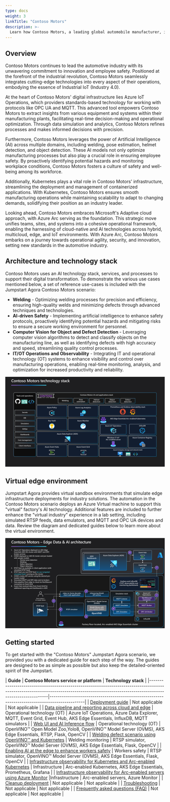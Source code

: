 ```yaml
---
type: docs
weight: 3
linkTitle: "Contoso Motors"
description: >-
  Learn how Contoso Motors, a leading global automobile manufacturer, implements an AI-enhanced cloud-to-edge strategy with Azure Arc, IoT services, AKS hybrid, artificial intelligence, software distribution and data pipelines.
---
```


## Overview

Contoso Motors continues to lead the automotive industry with its unwavering commitment to innovation and employee safety. Positioned at the forefront of the industrial revolution, Contoso Motors seamlessly integrates cutting-edge technologies into every aspect of their operations, embodying the essence of Industrial IoT (Industry 4.0).

At the heart of Contoso Motors' digital infrastructure lies Azure IoT Operations, which providers standards-based technology for working with protocols like OPC UA and MQTT. This advanced tool empowers Contoso Motors to extract insights from various equipment and systems within their manufacturing plants, facilitating real-time decision-making and operational optimization. Through data simulation and analytics, Contoso Motors refines processes and makes informed decisions with precision.

Furthermore, Contoso Motors leverages the power of Artificial Intelligence (AI) across multiple domains, including welding, pose estimation, helmet detection, and object detection. These AI models not only optimize manufacturing processes but also play a crucial role in ensuring employee safety. By proactively identifying potential hazards and monitoring workplace conditions, Contoso Motors fosters a culture of safety and well-being among its workforce.

Additionally, Kubernetes plays a vital role in Contoso Motors' infrastructure, streamlining the deployment and management of containerized applications. With Kubernetes, Contoso Motors ensures smooth manufacturing operations while maintaining scalability to adapt to changing demands, solidifying their position as an industry leader.

Looking ahead, Contoso Motors embraces Microsoft's Adaptive cloud approach, with Azure Arc serving as the foundation. This strategic move unifies teams, sites, and systems into a cohesive operational framework, enabling the harnessing of cloud-native and AI technologies across hybrid, multicloud, edge, and IoT environments. With Azure Arc, Contoso Motors embarks on a journey towards operational agility, security, and innovation, setting new standards in the automotive industry.

## Architecture and technology stack

Contoso Motors uses an AI technology stack, services, and processes to support their digital transformation. To demonstrate the various use cases mentioned below, a set of reference use-cases is included with the Jumpstart Agora Contoso Motors scenario:

- **Welding** - Optimizing welding processes for precision and efficiency, ensuring high-quality welds and minimizing defects through advanced techniques and technologies.
- **AI-driven Safety** - Implementing artificial intelligence to enhance safety protocols, proactively identifying potential hazards and mitigating risks to ensure a secure working environment for personnel.
- **Computer Vision for Object and Defect Detection** - Leveraging computer vision algorithms to detect and classify objects on the manufacturing line, as well as identifying defects with high accuracy and speed, streamlining quality control processes.
- **IT/OT Operations and Observability** - Integrating IT and operational technology (OT) systems to enhance visibility and control over manufacturing operations, enabling real-time monitoring, analysis, and optimization for increased productivity and reliability.

![Applications and technology stack architecture diagram](./img/architecture_diagram.png)

## Virtual edge environment

Jumpstart Agora provides virtual sandbox environments that simulate edge infrastructure deployments for industry solutions. The automation in the Contoso Motors scenario deploys an Azure Virtual machine to support this "virtual" factory's AI technology. Additional features are included to further enhance the "virtual industry" experience in a lab setting, including simulated RTSP feeds, data emulators, and MQTT and OPC UA devices and data. Review the diagram and dedicated guides below to learn more about the virtual environment.

![Applications and technology stack architecture diagram](./img/simulation_stack.png)

## Getting started

To get started with the "Contoso Motors" Jumpstart Agora scenario, we provided you with a dedicated guide for each step of the way. The guides are designed to be as simple as possible but also keep the detailed-oriented spirit of the Jumpstart.

| **Guide**  | **Contoso Motors service or platform** | **Technology stack** |
|----------------------------------------------------------------------------------------------------------------------------------------------------------------------------------------|-----------------------------------------------------------------------------------------------|
| [Deployment guide](../contoso_motors/deployment/) | Not applicable | Not applicable |
| [Data pipeline and reporting across cloud and edge](../contoso_motors/data_opc/) | Operational technology (OT) | Azure IoT Operations, Azure Data Explorer, MQTT, Event Grid, Event Hub, AKS Edge Essentials, InfluxDB, MQTT simulators |
| [Web UI and AI Inference flow](../contoso_motors/ai_inferencing/) | Operational technology (OT) | OpenVINO™ Open Model Zoo,Yolo8, OpenVINO™ Model Server (OVMS), AKS Edge Essentials, RTSP, Flask, OpenCV  |
| [Welding defect scenario using OpenVINO™ and Kubernetes](../contoso_motors/welding_defect/)  | Welding monitoring  | RTSP simulator, OpenVINO™ Model Server (OVMS), AKS Edge Essentials, Flask, OpenCV  |
| [Enabling AI at the edge to enhance workers safety](../contoso_motors/workers_safety/) | Workers safety  | RTSP simulator, OpenVINO™ Model Server (OVMS), AKS Edge Essentials, Flask, OpenCV |
| [Infrastructure observability for Kubernetes and Arc-enabled Kubernetes](../contoso_motors/k8s_infra_observability/) | Infrastructure | Arc-enabled Kubernetes, AKS Edge Essentials, Prometheus, Grafana  |
| [Infrastructure observability for Arc-enabled servers using Azure Monitor](../contoso_motors/arc_monitoring_servers/) |Infrastructure   | Arc-enabled servers, Azure Monitor |
| [Cleanup deployment](../contoso_motors/cleanup/) | Not applicable | Not applicable |
| [Troubleshooting](../contoso_motors/troubleshooting/) | Not applicable  | Not applicable |
| [Frequently asked questions (FAQ)](../../faq/) | Not applicable  | Not applicable  |
